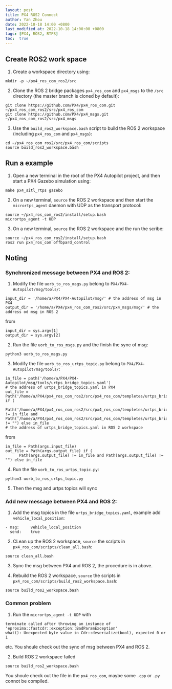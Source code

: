 ```yaml
---
layout: post
title: PX4 ROS2 Connect
author: Yan Zhou
date: 2022-10-18 14:00 +0800
last_modified_at: 2022-10-18 14:00:00 +0800
tags: [PX4, ROS2, RTPS]
toc:  true
---
```


## Create ROS2 work space

1. Create a workspace directory using:
```
mkdir -p ~/px4_ros_com_ros2/src
```

2. Clone the ROS 2 bridge packages `px4_ros_com` and `px4_msgs` to the `/src` directory (the master branch is cloned by default):
```
git clone https://github.com/PX4/px4_ros_com.git ~/px4_ros_com_ros2/src/px4_ros_com
git clone https://github.com/PX4/px4_msgs.git ~/px4_ros_com_ros2/src/px4_msgs
```

3. Use the `build_ros2_workspace.bash` script to build the ROS 2 workspace (including `px4_ros_com` and `px4_msgs`):
```
cd ~/px4_ros_com_ros2/src/px4_ros_com/scripts
source build_ros2_workspace.bash
```

## Run a example

1. Open a new terminal in the root of the PX4 Autopilot project, and then start a PX4 Gazebo simulation using:
```
make px4_sitl_rtps gazebo
```

2. On a new terminal, `source` the ROS 2 workspace and then start the `micrortps_agent` daemon with UDP as the transport protocol:
```
source ~/px4_ros_com_ros2/install/setup.bash
micrortps_agent -t UDP
```

3. On a new terminal, `source` the ROS 2 workspace and the run the scribe:
```
source ~/px4_ros_com_ros2/install/setup.bash
ros2 run px4_ros_com offbpard_control
```

## Noting

### Synchronized message between PX4 and ROS 2:

1. Modify the file `uorb_to_ros_msgs.py` belong to `PX4/PX4-Autopilot/msg/tools/`:
```
input_dir = '/home/a/PX4/PX4-Autopilot/msg/' # the address of msg in PX4
output_dir = '/home/a/PX4/px4_ros_com_ros2/src/px4_msgs/msg/' # the address od msg in ROS 2
```
from
```
input_dir = sys.argv[1]
output_dir = sys.argv[2]
```

2. Run the file `uorb_to_ros_msgs.py` and the finish the sync of msg:
```
python3 uorb_to_ros_msgs.py
```

3. Modify the file `uorb_to_ros_urtps_topic.py` belong to `PX4/PX4-Autopilot/msg/tools/`:
```
in_file = path('/home/a/PX4/PX4-Autopilot/msg/tools/urtps_bridge_topics.yaml')
# the address of urtps_bridge_topics.yaml in PX4
out_file = Path('/home/a/PX4/px4_ros_com_ros2/src/px4_ros_com/templetes/urtps_bridge_topics.yaml') if (
      Path('/home/a/PX4/px4_ros_com_ros2/src/px4_ros_com/templetes/urtps_bridge_topics.yaml') != in_file and Path('/home/a/PX4/px4_ros_com_ros2/src/px4_ros_com/templetes/urtps_bridge_topics.yaml') != "") else in_file
# the address of urtps_bridge_topics.yaml in ROS 2 workspace
```
from
```
in_file = Path(args.input_file)
out_file = Path(args.output_file) if (
      Path(args.output_file) != in_file and Path(args.output_file) != "") else in_file
```

4. Run the file `uorb_to_ros_urtps_topic.py`:
```
python3 uorb_to_ros_urtps_topic.py
```

5. Then the msg and urtps topics will sync


### Add new message between PX4 and ROS 2:

1. Add the msg topics in the file `urtps_bridge_topics.yaml`, example add `vehicle_local_position`:
```
- msg:     vehicle_local_position
  send:    true
```

2. CLean up the ROS 2 workspace, `source` the scripts in `px4_ros_com/scripts/clean_all.bash`:
```
source clean_all.bash
```
3. Sync the msg between PX4 and ROS 2, the procedure is in above.

4. Rebuild the ROS 2 workspace, `source` the scripts in `px4_ros_com/scripts/build_ros2_workspace.bash`:
```
source build_ros2_workspace.bash
```

### Common problem

1. Run the `micrortps_agent -t UDP` with 
```
terminate called after throwing an instance of 'eprosima::fastcdr::exception::BadParamException' 
what(): Unexpected byte value in Cdr::deserialize(bool), expected 0 or 1
```
etc. You shoule check out the sync of msg between PX4 and ROS 2.

2. Build ROS 2 workspace failed 
```
source build_ros2_workspace.bash
```
You shoule check out the file in the `px4_ros_com`, maybe some `.cpp` or `.py` connot be compiled.


 